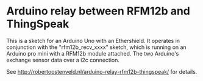 # Arduino relay between RFM12b and ThingSpeak

This is a sketch for an Arduino Uno with an Ethershield. It operates in conjunction with the "rfm12b_recv_xxxx" sketch, which is running on an Arduino pro mini with a RFM12b module attached. The two Arduino's exchange sensor data over a i2c connection.

See http://robertoostenveld.nl/arduino-relay-rfm12b-thingspeak/ for details.
